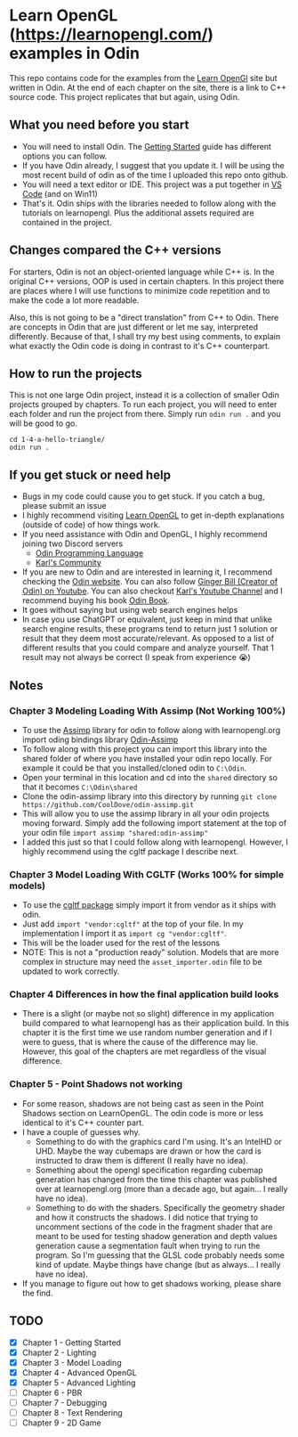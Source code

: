 # Learn OpenGL (https://learnopengl.com/) examples in Odin
This repo contains code for the examples from the [Learn OpenGl](https://learnopengl.com/) site but written in Odin. At the end of each chapter on the site, there is a link to C++ source code. This project replicates that but again, using Odin.

## What you need before you start
- You will need to install Odin. The [Getting Started](https://odin-lang.org/docs/install/) guide has different options you can follow.
- If you have Odin already, I suggest that you update it. I will be using the most recent build of odin as of the time I uploaded this repo onto github.
- You will need a text editor or IDE. This project was a put together in [VS Code](https://code.visualstudio.com/) (and on Win11)
- That's it. Odin ships with the libraries needed to follow along with the tutorials on learnopengl. Plus the additional assets required are contained in the project.

## Changes compared the C++ versions
For starters, Odin is not an object-oriented language while C++ is. In the original C++ versions, OOP is used in certain chapters. In this project there are places where I will use functions to minimize code repetition and to make the code a lot more readable.

Also, this is not going to be a "direct translation" from C++ to Odin. There are concepts in Odin that are just different or let me say, interpreted differently. Because of that, I shall try my best using comments, to explain what exactly the Odin code is doing in contrast to it's C++ counterpart.

## How to run the projects
This is not one large Odin project, instead it is a collection of smaller Odin projects grouped by chapters. To run each project, you will need to enter each folder and run the project from there. Simply run ```odin run .``` and you will be good to go.
```
cd 1-4-a-hello-triangle/
odin run .
```

## If you get stuck or need help
- Bugs in my code could cause you to get stuck. If you catch a bug, please submit an issue
- I highly recommend visiting [Learn OpenGL](https://learnopengl.com/) to get in-depth explanations (outside of code) of how things work.
- If you need assistance with Odin and OpenGL, I highly recommend joining two Discord servers
  - [Odin Programming Language](https://discord.gg/Dh7vnfff)
  - [Karl's Community](https://discord.gg/UvTaBesN)
- If you are new to Odin and are interested in learning it, I recommend checking the [Odin website](https://odin-lang.org/). You can also follow [Ginger Bill (Creator of Odin) on Youtube](https://www.youtube.com/@GingerGames). You can also checkout [Karl's Youtube Channel](https://www.youtube.com/@karl_zylinski) and I recommend buying his book [Odin Book](https://odinbook.com/).
- It goes without saying but using web search engines helps
- In case you use ChatGPT or equivalent, just keep in mind that unlike search engine results, these programs tend to return just 1 solution or result that they deem most accurate/relevant. As opposed to a list of different results that you could compare and analyze yourself. That 1 result may not always be correct (I speak from experience 😭)

## Notes
### Chapter 3 Modeling Loading With Assimp (Not Working 100%)
- To use the [Assimp](https://github.com/assimp/assimp) library for odin to follow along with learnopengl.org import oding bindings library [Odin-Assimp](https://github.com/CoolDove/odin-assimp/tree/master)
- To follow  along with this project you can import this library into the shared folder of where you have installed your odin repo locally. For example it could be that you installed/cloned odin to ```C:\Odin```. 
- Open your terminal in this location and cd into the ```shared``` directory so that it becomes ```C:\Odin\shared```
- Clone the odin-assimp library into this directory by running ```git clone https://github.com/CoolDove/odin-assimp.git```
- This will allow you to use the assimp library in all your odin projects moving forward. Simply add the following import statement at the top of your odin file ```import assimp "shared:odin-assimp"```
- I added this just so that I could follow along with learnopengl. However, I highly recommend using the cgltf package I describe next.

### Chapter 3 Model Loading With CGLTF (Works 100% for simple models)
- To use the [cgltf package](https://pkg.odin-lang.org/vendor/cgltf/) simply import it from vendor as it ships with odin.
- Just add ```import "vendor:cgltf"``` at the top of your file. In my implementation I import it as ```import cg "vendor:cgltf"```.
- This will be the loader used for the rest of the lessons
- NOTE: This is not a "production ready" solution. Models that are more complex in structure may need the ```asset_importer.odin``` file to be updated to work correctly. 

### Chapter 4 Differences in how the final application build looks
- There is a slight (or maybe not so slight) difference in my application build compared to what learnopengl has as their application build. In this chapter it is the first time we use random number generation and if I were to guess, that is where the cause of the difference may lie. However, this goal of the chapters are met regardless of the visual difference.

### Chapter 5 - Point Shadows not working
- For some reason, shadows are not being cast as seen in the Point Shadows section on LearnOpenGL. The odin code is more or less identical to it's C++ counter part.
- I have a couple of guesses why.
  - Something to do with the graphics card I'm using. It's an IntelHD or UHD. Maybe the way cubemaps are drawn or how the card is instructed to draw them is different (I really have no idea).
  - Something about the opengl specification regarding cubemap generation has changed from the time this chapter was published over at learnopengl.org (more than a decade ago, but again... I really have no idea).
  - Something to do with the shaders. Specifically the geometry shader and how it constructs the shadows. I did notice that trying to uncomment sections of the code in the fragment shader that are meant to be used for testing shadow generation and depth values generation cause a segmentation fault when trying to run the program. So I'm guessing that the GLSL code probably needs some kind of update. Maybe things have change (but as always... I really have no idea).
- If you manage to figure out how to get shadows working, please share the find.

## TODO
- [x] Chapter 1 - Getting Started
- [x] Chapter 2 - Lighting
- [x] Chapter 3 - Model Loading
- [x] Chapter 4 - Advanced OpenGL
- [x] Chapter 5 - Advanced Lighting
- [ ] Chapter 6 - PBR
- [ ] Chapter 7 - Debugging
- [ ] Chapter 8 - Text Rendering
- [ ] Chapter 9 - 2D Game